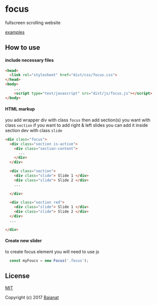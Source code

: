 # focus
fullscreen scrolling website

[examples](https://baianat.github.io/focus/)


## How to use
#### include necessary files
``` html
<head>
  <link rel="stylesheet" href="dist/css/focus.css">
</head>
<body>
    ...
    <script type="text/javascript" src="dist/js/focus.js"></script>
</body>
```

#### HTML markup
you add wrapper div with class ``focus`` then add section(s) you want with class ``section``
if you want to add right & left slides you can add it inside section dev with class ``slide``

``` html
<div class="focus">
  <div class="section is-active">
    <div class="section-content">
      ...
    </div>
  </div>

  <div class="section">
    <div class="slide"> Slide 1 </div>
    <div class="slide"> Slide 2 </div>
    ...

  </div>

  <div class="section red">
    <div class="slide"> Slide 1 </div>
    <div class="slide"> Slide 2 </div>
  </div>
  ...

</div>
```

#### Create new slider
to create focus element you will need to use js
``` javascript
  const myFoucs = new Focus('.focus');
```

## License

[MIT](http://opensource.org/licenses/MIT)

Copyright (c) 2017 [Baianat](http://baianat.com)
